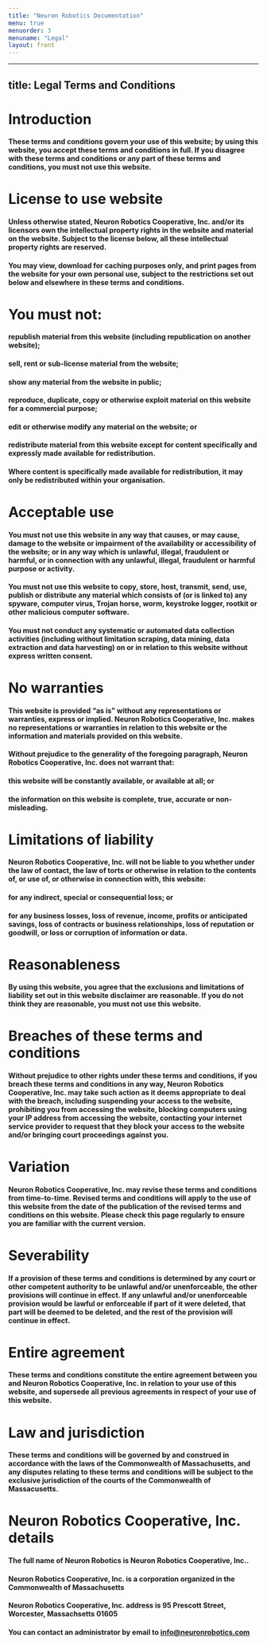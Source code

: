 ```yaml
---
title: "Neuron Robotics Documentation"
menu: true
menuorder: 3
menuname: "Legal"
layout: front
---
```


---
title: Legal Terms and Conditions
---
# Introduction


#### These terms and conditions govern your use of this website; by using this website, you accept these terms and conditions in full.   If you disagree with these terms and conditions or any part of these terms and conditions, you must not use this website. 

# License to use website

#### Unless otherwise stated, Neuron Robotics Cooperative, Inc. and/or its licensors own the intellectual property rights in the website and material on the website.  Subject to the license below, all these intellectual property rights are reserved.

#### You may view, download for caching purposes only, and print pages from the website for your own personal use, subject to the restrictions set out below and elsewhere in these terms and conditions.  

# You must not:

#### republish material from this website (including republication on another website);
#### sell, rent or sub-license material from the website;
#### show any material from the website in public;
#### reproduce, duplicate, copy or otherwise exploit material on this website for a commercial purpose;
#### edit or otherwise modify any material on the website; or
#### redistribute material from this website except for content specifically and expressly made available for redistribution.

#### Where content is specifically made available for redistribution, it may only be redistributed within your organisation.

# Acceptable use

#### You must not use this website in any way that causes, or may cause, damage to the website or impairment of the availability or accessibility of the website; or in any way which is unlawful, illegal, fraudulent or harmful, or in connection with any unlawful, illegal, fraudulent or harmful purpose or activity.

#### You must not use this website to copy, store, host, transmit, send, use, publish or distribute any material which consists of (or is linked to) any spyware, computer virus, Trojan horse, worm, keystroke logger, rootkit or other malicious computer software.

#### You must not conduct any systematic or automated data collection activities (including without limitation scraping, data mining, data extraction and data harvesting) on or in relation to this website without express written consent.

# No warranties

#### This website is provided “as is” without any representations or warranties, express or implied. Neuron Robotics Cooperative, Inc.  makes no representations or warranties in relation to this website or the information and materials provided on this website.  

#### Without prejudice to the generality of the foregoing paragraph, Neuron Robotics Cooperative, Inc. does not warrant that:

#### this website will be constantly available, or available at all; or
#### the information on this website is complete, true, accurate or non-misleading.

# Limitations of liability

#### Neuron Robotics Cooperative, Inc. will not be liable to you whether under the law of contact, the law of torts or otherwise in relation to the contents of, or use of, or otherwise in connection with, this website:

#### for any indirect, special or consequential loss; or
#### for any business losses, loss of revenue, income, profits or anticipated savings, loss of contracts or business relationships, loss of reputation or goodwill, or loss or corruption of information or data.

# Reasonableness

#### By using this website, you agree that the exclusions and limitations of liability set out in this website disclaimer are reasonable.  If you do not think they are reasonable, you must not use this website.

# Breaches of these terms and conditions

#### Without prejudice to other rights under these terms and conditions, if you breach these terms and conditions in any way,  Neuron Robotics Cooperative, Inc. may take such action as it deems appropriate to deal with the breach, including suspending your access to the website, prohibiting you from accessing the website, blocking computers using your IP  address from accessing the website, contacting your internet service provider to request that they block your access to the website and/or bringing court proceedings against you.

# Variation

#### Neuron Robotics Cooperative, Inc. may revise these terms and conditions from time-to-time.  Revised terms and conditions will apply to the use of this website from the date of the publication of the revised terms and conditions on this website.  Please check this page regularly to ensure you are familiar with the current version.

# Severability

#### If a provision of these terms and conditions is determined by any court or other competent authority to be unlawful and/or unenforceable, the other provisions will continue in effect.  If any unlawful and/or unenforceable provision would be lawful or enforceable if part of it were deleted, that part will be deemed to be deleted, and the rest of the provision will continue in effect. 

# Entire agreement

#### These terms and conditions constitute the entire agreement between you and Neuron Robotics Cooperative, Inc.  in relation to your use of this website, and supersede all previous agreements in respect of your use of this website.

# Law and jurisdiction

#### These terms and conditions will be governed by and construed in accordance with the laws of the Commonwealth of Massachusetts, and any disputes relating to these terms and conditions will be subject to the exclusive jurisdiction of the courts of the Commonwealth of Massacusetts.

# Neuron Robotics Cooperative, Inc. details

#### The full name of  Neuron Robotics is  Neuron Robotics Cooperative, Inc..  

#### Neuron Robotics Cooperative, Inc. is a corporation organized in the Commonwealth of Massachusetts

#### Neuron Robotics Cooperative, Inc. address is 95 Prescott Street, Worcester, Massachsetts 01605  

#### You can contact an administrator by email to info@neuronrobotics.com

